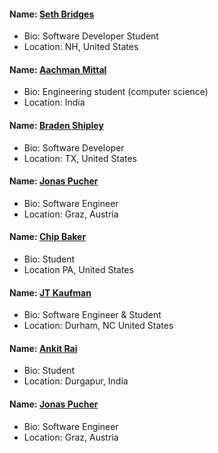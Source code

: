 <!---#### Name: []()
- Bio: 
- Location--->

#### Name: [Seth Bridges](https://github.com/s-bridges)
- Bio: Software Developer Student
- Location: NH, United States
#### Name: [Aachman Mittal](https://github.com/m-aachman)
- Bio: Engineering student (computer science)
- Location: India
#### Name: [Braden Shipley](https://github.com/bradenshipley)
- Bio: Software Developer 
- Location: TX, United States
#### Name: [Jonas Pucher](https://github.com/PucklaMotzer09)
- Bio: Software Engineer
- Location: Graz, Austria
#### Name: [Chip Baker](https://github.com/diab3t3s)
- Bio: Student
- Location PA, United States
#### Name: [JT Kaufman](https://github.com/jtk-codes)
- Bio: Software Engineer & Student
- Location: Durham, NC United States
#### Name: [Ankit Rai](https://github.com/spaceySama)
- Bio: Student 
- Location: Durgapur, India
#### Name: [Jonas Pucher](https://github.com/PucklaMotzer09)
- Bio: Software Engineer
- Location: Graz, Austria
